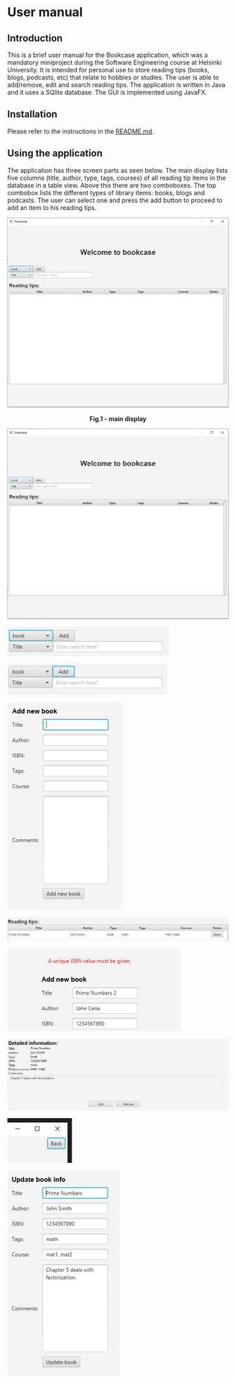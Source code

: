 # User manual

## Introduction

This is a brief user manual for the Bookcase application, which was a mandatory miniproject during the Software Engineering course at Helsinki University. It is intended for personal use to store reading tips (books, blogs, podcasts, etc) that relate to hobbies or studies. The user is able to add/remove, edit and search reading tips. The application is written in Java and it uses a SQlite database. The GUI is implemented using JavaFX.

## Installation

Please refer to the instructions in the [README.md](https://github.com/nothros/ohtu-miniprojekti2021/blob/main/README.md).

## Using the application

The application has three screen parts as seen below. The main display lists five columns (title, author, type, tags, courses) of all reading tip items in the database in a table view. Above this there are two comboboxes. The top combobox lists the different types of library items: books, blogs and podcasts. The user can select one and press the add button to proceed to add an item to his reading tips.

<p align="center">
  <img width="600" src="https://github.com/Ozath/dummy/blob/main/img/1.PNG" alt="Bookcase">
</p>
<p align="center"> <strong>Fig.1 - main display</strong></p>

![1.png](https://github.com/Ozath/dummy/blob/main/img/1.PNG)


![1.png](https://github.com/Ozath/dummy/blob/main/img/2.PNG)

![1.png](https://github.com/Ozath/dummy/blob/main/img/3.PNG)

![1.png](https://github.com/Ozath/dummy/blob/main/img/4.PNG)

![1.png](https://github.com/Ozath/dummy/blob/main/img/5.PNG)

![1.png](https://github.com/Ozath/dummy/blob/main/img/6.PNG)

![1.png](https://github.com/Ozath/dummy/blob/main/img/7.PNG)

![1.png](https://github.com/Ozath/dummy/blob/main/img/8.PNG)

![1.png](https://github.com/Ozath/dummy/blob/main/img/9.PNG)
